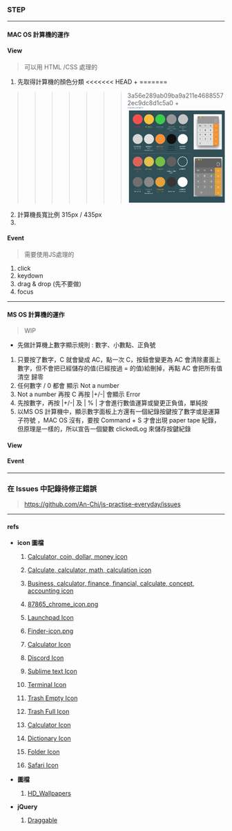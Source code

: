 

### **STEP**
---
#### MAC OS 計算機的運作

#### View 
>可以用 HTML /CSS 處理的

1. 先取得計算機的顏色分類
<<<<<<< HEAD
    + 
=======
>>>>>>> 3a56e289ab09ba9a211e46885572ec9dc8d1c5a0
    + ![計算機使用顏色(顏色已有修改，待更新)](./images/calculator-color-plate.png)
    
2. 計算機長寬比例 315px / 435px
3. 


#### Event
>需要使用JS處理的

1. click
2. keydown
3. drag & drop (先不要做)
4. focus





---


#### MS OS 計算機的運作
>WIP
* 先做計算機上數字顯示規則	: 數字、小數點、正負號
1. 只要按了數字，C 就會變成 AC，點一次 C，按鈕會變更為 AC 會清除畫面上數字，但不會把已經儲存的值(已經按過 = 的值)給刪掉，再點 AC 會把所有值清空 歸零
2. 任何數字 / 0 都會 顯示 Not a number
3. Not a number 再按 C 再按 |+/-| 會顯示 Error
4. 先按數字，再按 |+/-| 及 | % | 才會進行數值運算或變更正負值，單純按
5. 以MS OS 計算機中，顯示數字面板上方還有一個紀錄按鍵按了數字或是運算子符號 ，MAC OS  沒有，要按 Command + S 才會出現 paper tape 紀錄，但原理是一樣的，所以宣告一個變數 clickedLog 來儲存按鍵紀錄




#### View 
#### Event

---

### 在 Issues 中記錄待修正錯誤
>https://github.com/An-Chi/js-practise-everyday/issues


---

#### refs

+ **icon 圖檔**
    1. [Calculator, coin, dollar, money icon](https://www.iconfinder.com/icons/5027823/calculator_coin_dollar_money_icon)
    2. [Calculate, calculator, math, calculation icon](https://www.iconfinder.com/icons/7257624/calculate_calculator_math_calculation_icon)
    3. [Business, calculator, finance, financial, calculate, concept, accounting icon](https://www.iconfinder.com/icons/7238470/business_calculator_finance_financial_calculate_concept_accounting_icon)


    4. [87865_chrome_icon.png](https://www.iconfinder.com/icons/87865/chrome_icon)
    5. [Launchpad Icon](https://iconarchive.com/show/yosemite-flat-icons-by-dtafalonso/Launchpad-icon.html)
    6. [Finder-icon.png](https://iconarchive.com/show/yosemite-flat-icons-by-dtafalonso/Finder-icon.html)
    7. [Calculator Icon](https://iconarchive.com/show/sevenesque-icons-by-tristan-edwards/Calculator-icon.html)
    8. [Discord Icon](https://iconarchive.com/show/papirus-apps-icons-by-papirus-team/discord-icon.html)

    9. [Sublime text Icon](https://iconarchive.com/show/papirus-apps-icons-by-papirus-team/sublime-text-icon.html)
    10. [Terminal Icon](https://iconarchive.com/show/small-n-flat-icons-by-paomedia/terminal-icon.html)

    11. [Trash Empty Icon](https://iconarchive.com/show/yosemite-flat-icons-by-dtafalonso/Trash-Empty-icon.html)

    12. [Trash Full Icon](https://iconarchive.com/show/yosemite-flat-icons-by-dtafalonso/Trash-Full-icon.html)

    13. [Calculator Icon](https://iconarchive.com/show/yosemite-flat-icons-by-dtafalonso/Calculator-icon.html)


    14. [Dictionary Icon](https://iconarchive.com/show/yosemite-flat-icons-by-dtafalonso/Dictionary-icon.html)

    15. [Folder Icon](https://iconarchive.com/show/yosemite-flat-icons-by-dtafalonso/Folder-icon.html)

    16. [Safari Icon](https://iconarchive.com/show/yosemite-flat-icons-by-dtafalonso/Safari-icon.html)





+ **圖檔**
    1. [HD_Wallpapers](https://unsplash.com/photos/Q1p7bh3SHj8)


+ **jQuery**
    1. [Draggable](https://jqueryui.com/draggable/)



